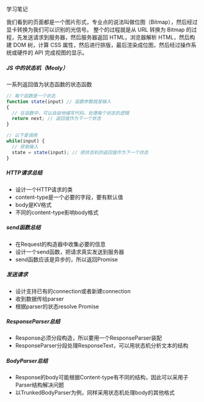 学习笔记

我们看到的页面都是一个图片形式，专业点的说法叫做位图（Bitmap），然后经过显卡转换为我们可以识别的光信号。
整个的过程就是从 URL 转换为 Bitmap 的过程，先发送请求到服务器，然后服务器返回 HTML，浏览器解析 HTML，然后构建 DOM 树，计算 CSS 属性，然后进行排版，最后渲染成位图，然后经过操作系统或硬件的 API 完成视图的显示。

##### JS 中的状态机（Mealy）
一系列返回值为状态函数的状态函数
```javascript
// 每个函数是一个状态
function state(input) // 函数参数就是输入
{
  // 在函数中，可以自由地编写代码，处理每个状态的逻辑
  return next; // 返回值作为下一个状态
}

// 以下是调用
while(input) {
  // 获取输入
  state = state(input); // 把状态机的返回值作为下一个状态
}
```
##### HTTP请求总结
* 设计一个HTTP请求的类
* content-type是一个必要的字段，要有默认值
* body是KV格式
* 不同的content-type影响body格式

##### send函数总结
* 在Request的构造器中收集必要的信息
* 设计一个send函数，把请求真实发送到服务器
* send函数应该是异步的，所以返回Promise

##### 发送请求
* 设计支持已有的connection或者新建connection
* 收到数据传给parser
* 根据parser的状态resolve Promise

##### ResponseParser总结
* Response必须分段构造，所以要用一个ResponseParser装配
* ResponseParser分段处理ResponseText，可以用状态机分析文本的结构

##### BodyParser总结
* Response的body可能根据Content-type有不同的结构，因此可以采用子Parser结构解决问题
* 以TrunkedBodyParser为例，同样采用状态机处理body的其他格式
